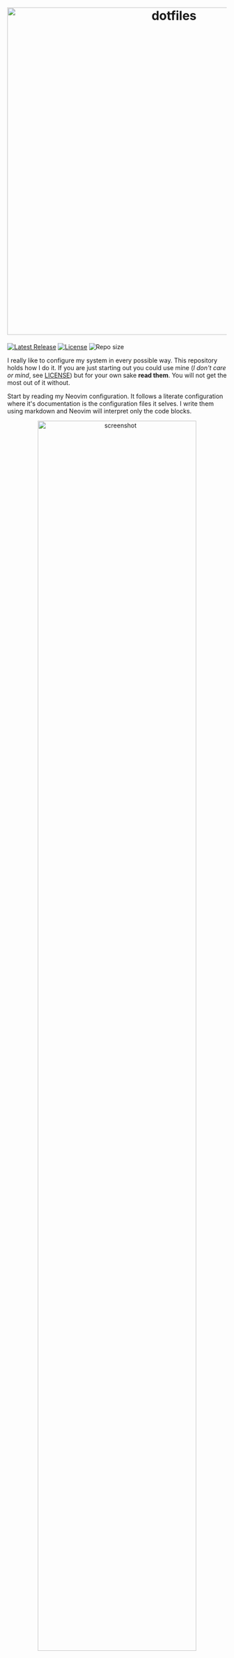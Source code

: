 [releases]: https://github.com/nelsonmestevao/dotfiles/releases/latest
[license]: #memo-license

<h1 align="center">
  <img alt="dotfiles" src=".github/header.png" width="750px">
</h1>

[![Latest Release](https://img.shields.io/github/release-pre/nelsonmestevao/dotfiles.svg?style=flat-square)][releases]
[![License](https://img.shields.io/github/license/nelsonmestevao/dotfiles?logo=WTFNMFPL&style=flat-square)][license]
![Repo size](https://img.shields.io/github/repo-size/nelsonmestevao/dotfiles.svg?style=flat-square)

I really like to configure my system in every possible way. This repository
holds how I do it. If you are just starting out you could use mine (_I don't
care or mind_, see [LICENSE][license]) but for your own sake **read them**. You
will not get the most out of it without.

Start by reading my Neovim configuration. It follows a literate configuration
where it's documentation is the configuration files it selves. I write them
using markdown and Neovim will interpret only the code blocks.

<div align="center">
  <img alt="screenshot" src=".github/screenshot.png" width="85%"/>
</div>

## :rocket: Installing

I follow a very modular approach. If you don't want something you can just
remove it's folder. Imagine you don't want Neovim. You can just delete `nvim`
folder. It's that simple.


Start by cloning my `dotfiles` into `~/.dotfiles`. You should do the same with
my `spells` repository. Some scripts needed are there.

```shell
git clone https://github.com/nelsonmestevao/dotfiles ~/.dotfiles
git clone https://github.com/nelsonmestevao/spells   ~/.spells
```

Depending on your Linux distribution you should change the `distro.sh`
accordingly.

```shell
cd ~/.dotfiles
./install
```

## :bomb: Uninstalling

```shell
cd ~/.dotfiles
./uninstall.sh
cd ~
rm -rf ~/.dotfiles
rm -rf ~/.spells
```

## :warning: Disclaimer

As you probably know, you shouldn't just run any script that you do not trust.
You shouldn't just trust my `install` script. You should read it and all the
helpers that it relies on.

## :memo: License

This repository is licensed under the [WTFNMFPL](LICENSE.txt).

<div align="center">
  <sub>Use your tools well or use better tools.</sub>
</div>

